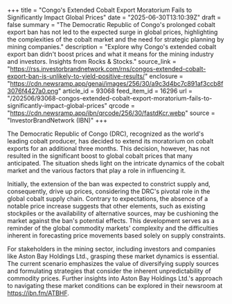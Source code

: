+++
title = "Congo's Extended Cobalt Export Moratorium Fails to Significantly Impact Global Prices"
date = "2025-06-30T13:10:39Z"
draft = false
summary = "The Democratic Republic of Congo's prolonged cobalt export ban has not led to the expected surge in global prices, highlighting the complexities of the cobalt market and the need for strategic planning by mining companies."
description = "Explore why Congo's extended cobalt export ban didn't boost prices and what it means for the mining industry and investors. Insights from Rocks & Stocks."
source_link = "https://rss.investorbrandnetwork.com/rns/congos-extended-cobalt-export-ban-is-unlikely-to-yield-positive-results/"
enclosure = "https://cdn.newsramp.app/genai/images/256/30/a9c3d4bc7c891af3ccb8f3076f4427a0.png"
article_id = 93068
feed_item_id = 16296
url = "/202506/93068-congos-extended-cobalt-export-moratorium-fails-to-significantly-impact-global-prices"
qrcode = "https://cdn.newsramp.app/ibn/qrcode/256/30/fastdKcr.webp"
source = "InvestorBrandNetwork (IBN)"
+++

<p>The Democratic Republic of Congo (DRC), recognized as the world's leading cobalt producer, has decided to extend its moratorium on cobalt exports for an additional three months. This decision, however, has not resulted in the significant boost to global cobalt prices that many anticipated. The situation sheds light on the intricate dynamics of the cobalt market and the various factors that play a role in influencing it.</p><p>Initially, the extension of the ban was expected to constrict supply and, consequently, drive up prices, considering the DRC's pivotal role in the global cobalt supply chain. Contrary to expectations, the absence of a notable price increase suggests that other elements, such as existing stockpiles or the availability of alternative sources, may be cushioning the market against the ban's potential effects. This development serves as a reminder of the global commodity markets' complexity and the difficulties inherent in forecasting price movements based solely on supply constraints.</p><p>For stakeholders in the mining sector, including investors and companies like Aston Bay Holdings Ltd., grasping these market dynamics is essential. The current scenario emphasizes the value of diversifying supply sources and formulating strategies that consider the inherent unpredictability of commodity prices. Further insights into Aston Bay Holdings Ltd.'s approach to navigating these market conditions can be explored in their newsroom at <a href='https://ibn.fm/ATBHF' rel='nofollow' target='_blank'>https://ibn.fm/ATBHF</a>.</p>